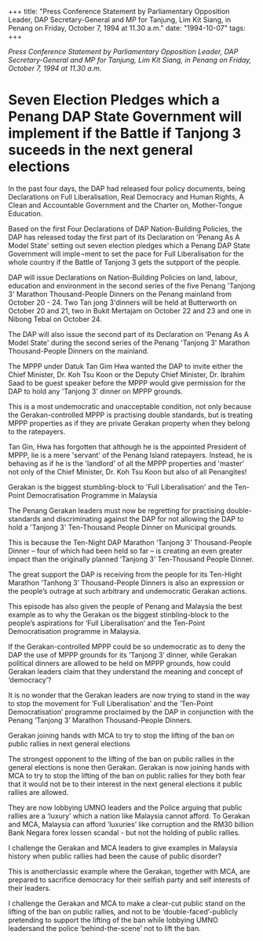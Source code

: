 +++ 
title: "Press Conference Statement by Parliamentary Opposition Leader, DAP Secretary-General and MP for Tanjung, Lim Kit Siang, in Penang on Friday, October 7, 1994 at 11.30 a.m."
date: "1994-10-07"
tags:
+++

_Press Conference Statement by Parliamentary Opposition Leader, DAP Secretary-General and MP for Tanjung, Lim Kit Siang, in Penang on Friday, October 7, 1994 at 11.30 a.m._

# Seven Election Pledges which a Penang DAP State Government will implement if the Battle if Tanjong 3 suceeds in the next general elections 

In the past four days, the DAP had released four policy documents, being Declarations on Full Liberalisation, Real Democracy and Human Rights, A Clean and Accountable Government and the Charter on, Mother-Tongue Education.</u>

Based on the first Four Declarations of DAP Nation-Building Policies, the DAP has released today the first part of its Declaration on 'Penang As A Model State' setting out seven election pledges which a Penang DAP State Government will imple¬ment to set the pace for Full Liberalisation for the whole country if the Battle of Tanjong 3 gets the sutpport of the people.

DAP will issue Declarations on Nation-Building Policies on land, labour, education and environment in the second series of the five Penang 'Tanjong 3' Marathon Thousand-People Dinners on the Penang mainland from October 20 - 24. Two Tan jong 3'dinners will be held at Butterworth on October 20 and 21, two in Bukit Mertajam on October 22 and 23 and one in Nibong Tebal on October 24.

The DAP will also issue the second part of its Declaration on 'Penang As A Model State' during the second series of the Penang 'Tanjong 3' Marathon Thousand-People Dinners on the mainland.

The MPPP under Datuk Tan Gim Hwa wanted the DAP to invite either the Chief Minister, Dr. Koh Tsu Koon or the Deputy Chief Minister, Dr. Ibrahim Saad to be guest speaker before the MPPP would give permission for the DAP to hold any 'Tanjong 3' dinner on MPPP grounds.

This is a most undemocratic and unacceptable condition, not only because the Gerakan-controlled MPPP is practising double standards, but is treating MPPP properties as if they are private Gerakan property when they belong to the ratepayers.

Tan Gin, Hwa has forgotten that although he is the appointed President of MPPP, lie is a mere 'servant' of the Penang Island ratepayers. Instead, he is behaving as if he is the 'landlord' of all the MPPP properties and 'master' not only of the Chief Minister, Dr. Koh Tsu Koon but also of all Penangites!

Gerakan is the biggest stumbling-block to 'Full Liberalisation' and the Ten-Point Democratisation Programme in Malaysia

The Penang Gerakan leaders must now be regretting for practising double-standards and discriminating against the DAP for not allowing the DAP to hold a 'Tanjong 3' Ten-Thousand People Dinner on Municipal grounds.

This is because the Ten-Night DAP Marathon ‘Tanjong 3’ Thousand-People Dinner – four of which had been held so far – is creating an even greater impact than the originally planned ‘Tanjong 3’ Ten-Thousand People Dinner.

The great support the DAP is receiving from the people for its Ten-Hight Marathon ‘Tanhong 3’ Thousand-People Dinners is also an expression or the people’s outrage at such arbitrary and undemocratic Gerakan actions.

This episode has also given the people of Penang and Malaysia the best example as to why the Gerakan os the biggest stinbling-block to the people’s aspirations for ‘Full Liberalisation’ and the Ten-Point Democratisation programme in Malaysia.

If the Gerakan-controlled MPPP could be so undemocratic as to deny the DAP the use of MPPP grounds for its ‘Tanjong 3’ dinner, while Gerakan political dinners are allowed to be held on MPPP grounds, how could Gerakan leaders claim that they understand the meaning and concept of ‘democracy’?

It is no wonder that the Gerakan leaders are now trying to stand in the way to stop the movement for ‘Full Liberalisation’ and the ‘Ten-Point Democratisation’ programme proclaimed by the DAP in conjunction with the Penang ‘Tanjong 3’ Marathon Thousand-People Dinners.

Gerakan joining hands with MCA to try to stop the lifting of the ban on public rallies in next general elections

The strongest opponent to the lifting of the ban on public rallies in the general elections is none then Gerakan. Gerakan is now joining hands with MCA to try to stop the lifting of the ban on public rallies for they both fear that it would not be to their interest in the next general elections it public rallies are allowed.

They are now lobbying UMNO leaders and the Police arguing that public rallies are a ‘luxury’ which a nation like Malaysia cannot afford. To Gerakan and MCA, Malaysia can afford ‘luxuries’ like corruption and the RM30 billion Bank Negara forex lossen scandal - but not the holding of public rallies.

I challenge the Gerakan and MCA leaders to give examples in Malaysia history when public rallies had been the cause of public disorder?

This is anotherclassic example where the Gerakan, together with MCA, are prepared to sacrifice democracy for their selfish party and self interests of their leaders.

I challenge the Gerakan and MCA to make a clear-cut public stand on the lifting of the ban on public rallies, and not to be ‘double-faced’-publicly pretending to support the lifting of the ban while lobbying UMNO leadersand the police ‘behind-the-scene’ not to lift the ban.
 
